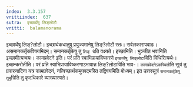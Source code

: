 ```yaml
---
index:  3.3.157
vrittiindex:  637
sutra:  इच्छार्थेषु लिङ्लोटौ
vritti:  balamanorama 
---
```


इच्छार्थेषु लिङ्?लोटौ। इच्छार्थकधातुषु प्रयुज्यमानेषु लिङ्?लोटौ स्तः। सर्वलकारापवादः। असमानकर्तृकविषयमिदम्। समानकर्तृकेषु तु `लिङ् चे`ति वक्ष्यते। इच्छामिति। भुञ्जीत भवानिति इच्छामीत्यन्वयः। कामप्रवेदने इति। परं प्रति स्वाभिप्रायाविष्करणे `इच्छार्थेषु लिङ्लोटा`विति विधिरित्यर्थः। इच्छन्करोतीति। परं प्रति स्वाभिप्रायाविष्करणाऽभावान्न लिङ्?लोटाविति भाव-। `कामप्रवेदनेऽकच्चिती`ति सूत्रं तु प्रकरणादिना यत्र कामप्रवेदनं, नत्विच्छार्थकमुपपदमस्ति तद्विषयमिति बोध्यम्। इत उत्तरसूत्रं `समानकर्तृकेषु तुमु`न्निति तु कृदधिकारे व्याख्यास्यते। 

